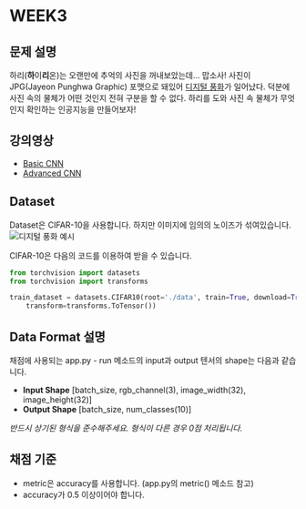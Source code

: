 # WEEK3

## 문제 설명
하리(**하**이**리**온)는 오랜만에 추억의 사진을 꺼내보았는데... 맙소사! 사진이 JPG(Jayeon Punghwa Graphic) 포맷으로 돼있어 [디지털 풍화](https://namu.wiki/w/%EB%94%94%EC%A7%80%ED%84%B8%20%ED%92%8D%ED%99%94)가 일어났다. 덕분에 사진 속의 물체가 어떤 것인지 전혀 구분을 할 수 없다. 하리를 도와 사진 속 물체가 무엇인지 확인하는 인공지능을 만들어보자!

## 강의영상
- [Basic CNN](https://www.youtube.com/watch?v=LgFNRIFxuUo&list=PLlMkM4tgfjnJ3I-dbhO9JTw7gNty6o_2m&index=10)
- [Advanced CNN](https://www.youtube.com/watch?v=LgFNRIFxuUo&list=PLlMkM4tgfjnJ3I-dbhO9JTw7gNty6o_2m&index=11)

## Dataset
Dataset은 CIFAR-10을 사용합니다. 하지만 이미지에 임의의 노이즈가 섞여있습니다.  
![디지털 풍화 예시](yeshi.jpg)

CIFAR-10은 다음의 코드를 이용하여 받을 수 있습니다.

```python
from torchvision import datasets
from torchvision import transforms

train_dataset = datasets.CIFAR10(root='./data', train=True, download=True, 
    transform=transforms.ToTensor())
```

## Data Format 설명
채점에 사용되는 app.py - run 메소드의 input과 output 텐서의 shape는 다음과 같습니다.
- **Input Shape** [batch_size, rgb_channel(3), image_width(32), image_height(32)]
- **Output Shape** [batch_size, num_classes(10)]

*반드시 상기된 형식을 준수해주세요. 형식이 다른 경우 0점 처리됩니다.*

## 채점 기준
- metric은 accuracy를 사용합니다. (app.py의 metric() 메소드 참고)
- accuracy가 0.5 이상이어야 합니다.
